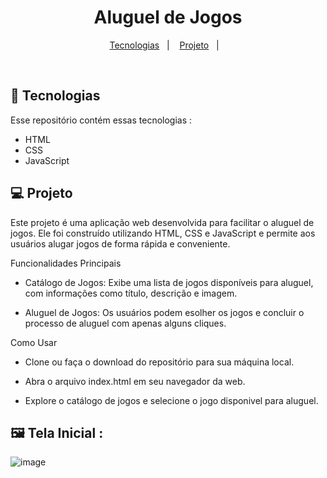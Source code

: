 <h1 align="center">Aluguel de Jogos</h1>

<p align="center">
  <a href="#-tecnologias">Tecnologias</a>&nbsp;&nbsp;&nbsp;|&nbsp;&nbsp;&nbsp;
  <a href="#-projeto">Projeto</a>&nbsp;&nbsp;&nbsp;|&nbsp;&nbsp;&nbsp;
</p>

<br>

## 🚀 Tecnologias

Esse repositório contém essas tecnologias :

- HTML
- CSS
- JavaScript

## 💻 Projeto

Este projeto é uma aplicação web desenvolvida para facilitar o aluguel de jogos. Ele foi construído utilizando HTML, CSS e JavaScript e permite aos usuários alugar jogos de forma rápida e conveniente.


Funcionalidades Principais

- Catálogo de Jogos: Exibe uma lista de jogos disponíveis para aluguel, com informações como título, descrição e imagem.

- Aluguel de Jogos: Os usuários podem esolher os jogos e concluir o processo de aluguel com apenas alguns cliques.

Como Usar

- Clone ou faça o download do repositório para sua máquina local.

- Abra o arquivo index.html em seu navegador da web.

- Explore o catálogo de jogos e selecione o jogo disponivel para aluguel.


## 🖼️ Tela Inicial : 

![image]([https://github.com/betafontes/personal-portfolio/assets/70981960/9d008f19-e224-486e-a516-d058ceabec57](https://github.com/grazygarcia/aluguel-jogos/blob/main/img/tela_inicial.png)https://github.com/grazygarcia/aluguel-jogos/blob/main/img/tela_inicial.png)

